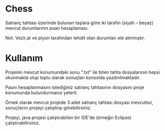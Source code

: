 # Chess
Satranç tahtası üzerinde bulunan taşlara göre iki tarafın (siyah – beyaz) mevcut durumlarının puan hesaplaması.

Not: Vezir,at ve piyon tarafından tehdit olan durumları ele alınmıştır.
# Kullanım
Projenin mevcut konumundaki sonu ".txt" ile biten tahta dosyalarının hepsi okunmakta olup toplu olarak sonuçları konsolda yazdırılmaktadır.

Paunı hesaplanmasını istediğiniz satranç tahtasının dosyasını proje konumunda bulundurmanız yeterli.

Örnek olarak mevcut projede 3 adet satranç tahtası dosyası mevcuttur, sonuçlarını projeyi çalıştırıp görebilirsiniz.

Projeyi, java projesi çalıştırabilen bir IDE'de (örneğin Eclipse) çalıştırabilirsiniz. 
